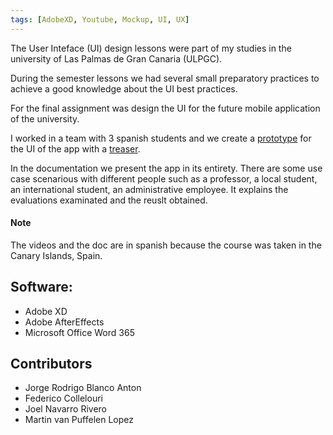 ```yaml
---
tags: [AdobeXD, Youtube, Mockup, UI, UX]
---
```


The User Inteface (UI) design lessons were part of my studies in the university of Las Palmas de Gran Canaria (ULPGC).

During the semester lessons we had several small preparatory practices to achieve a good knowledge about the UI best practices.

For the final assignment was design the UI for the future mobile application of the university.

I worked in a team with 3 spanish students and we create a <a href="https://youtu.be/oFMNQ0rdJNg" target="_blank">prototype</a> for the UI of the app with a <a href="https://youtu.be/l7MbmNka6PQf" target="_blank">treaser</a>.

In the documentation we present the app in its entirety. There are some use case scenarious with different people such as a professor, a local student, an international student, an administrative employee. It explains the evaluations examinated and the reuslt obtained.

#### Note
The videos and the doc are in spanish because the course was taken in the Canary Islands, Spain.

## Software:
- Adobe XD
- Adobe AfterEffects
- Microsoft Office Word 365

## Contributors
- Jorge Rodrigo Blanco Anton
- Federico Collelouri
- Joel Navarro Rivero
- Martin van Puffelen Lopez
